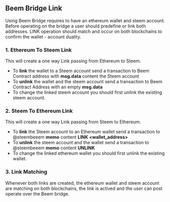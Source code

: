 ## Beem Bridge Link
Using Beem Bridge requires to have an ethereum wallet and steem account.
Before operating on the bridge a user should predefine or link both addresses.
LINK operation should match and occur on both blockchains to confirm the wallet - account duality.

### 1. Ethereum To Steem Link
This will create a one way Link passing from Ethereum to Steem.
* To **link** the wallet to a Steem account send a transaction to Beem Contract address with **msg.data** content the Steem account
* To **unlink** the wallet and the steem account send a transaction to Beem Contract Address with an empty **msg.data**
* To change the linked steem account you should first unlink the existing steem account.

### 2. Steem To Ethereum Link
This will create a one way Link passing from Steem to Ethereum.
* To **link** the Steem account to an Ethereum wallet send a transaction to @steembeeem **memo** content **LINK <wallet_address>** 
* To **unlink** the steem account and the wallet send a transaction to @steembeeem **memo** content **UNLINK**
* To change the linked ethereum wallet you should first unlink the existing wallet.

### 3. Link Matching
Whenever both links are created, the ethereum wallet and steem account are matching on both blockchains, 
the link is actived and the user can post operate over the Beem bridge.
